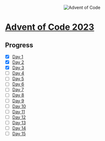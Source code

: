 <p align="center">
  <img src="https://cdn.thenewstack.io/media/2021/12/521cd034-advent-of-code-2021-1024x576.jpg" alt="Advent of Code" />
</p>

# [Advent of Code 2023](https://adventofcode.com)

## Progress

-   [x] [Day 1](https://github.com/Jeshwin/AoC2023/tree/master/Day%201)
-   [x] [Day 2](https://github.com/Jeshwin/AoC2023/tree/master/Day%202)
-   [x] [Day 3](https://github.com/Jeshwin/AoC2023/tree/master/Day%203)
-   [ ] [Day 4](https://github.com/Jeshwin/AoC2023/tree/master/Day%204)
-   [ ] [Day 5](https://github.com/Jeshwin/AoC2023/tree/master/Day%205)
-   [ ] [Day 6](https://github.com/Jeshwin/AoC2023/tree/master/Day%206)
-   [ ] [Day 7](https://github.com/Jeshwin/AoC2023/tree/master/Day%207)
-   [ ] [Day 8](https://github.com/Jeshwin/AoC2023/tree/master/Day%208)
-   [ ] [Day 9](https://github.com/Jeshwin/AoC2023/tree/master/Day%209)
-   [ ] [Day 10](https://github.com/Jeshwin/AoC2023/tree/master/Day%2010)
-   [ ] [Day 11](https://github.com/Jeshwin/AoC2023/tree/master/Day%2011)
-   [ ] [Day 12](https://github.com/Jeshwin/AoC2023/tree/master/Day%2012)
-   [ ] [Day 13](https://github.com/Jeshwin/AoC2023/tree/master/Day%2013)
-   [ ] [Day 14](https://github.com/Jeshwin/AoC2023/tree/master/Day%2014)
-   [ ] [Day 15](https://github.com/Jeshwin/AoC2023/tree/master/Day%2015)
